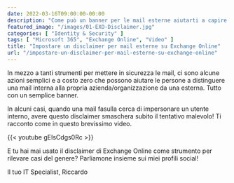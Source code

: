 ```yaml
---
date: 2022-03-16T09:00:00-00:00
description: "Come può un banner per le mail esterne aiutarti a capire se una mail è genuina o no."
featured_image: "/images/01-EXO-Disclaimer.jpg"
categories: [ "Identity & Security" ]
tags: [ "Microsoft 365", "Exchange Online", "Video" ]
title: "Impostare un disclaimer per mail esterne su Exchange Online"
url: "/impostare-un-disclaimer-per-mail-esterne-su-exchange-online"
---
```

In mezzo a tanti strumenti per mettere in sicurezza le mail, ci sono alcune azioni semplici e a costo zero che possono aiutare le persone a distinguere una mail interna alla propria azienda/organizzazione da una esterna. Tutto con un semplice banner.


In alcuni casi, quando una mail fasulla cerca di impersonare un utente interno, avere questo disclaimer smaschera subito il tentativo malevolo! Ti racconto come in questo brevissimo video.

{{< youtube gEIsCdgs0Rc >}}

E tu hai mai usato il disclaimer di Exchange Online come strumento per rilevare casi del genere? Parliamone insieme sui miei profili social!

Il tuo IT Specialist, Riccardo